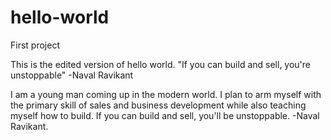 # hello-world
First project

This is the edited version of hello world. "If you can build and sell, you're unstoppable" -Naval Ravikant

I am a young man coming up in the modern world. I plan to arm myself with the primary skill of sales and business development while also teaching myself how to build. If you can build and sell, you'll be unstoppable. -Naval Ravikant. 

